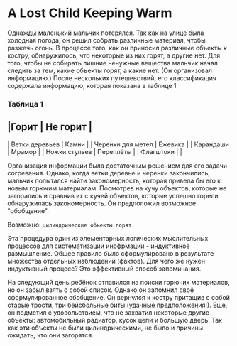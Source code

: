 # A Lost Child Keeping Warm

Однажды маленький мальчик потерялся. Так как на улице была холодная погода, он решил собрать различные материал, чтобы разжечь огонь. В процессе того, как он приносил различные объекты к костру, обнаружилось, что некоторые из них горят, а другие нет. Для того, чтобы не собирать лишние ненужные вещества мальчик начал следить за тем, какие объекты горят, а какие нет. (Он организовал информацию.) После нескольких путешевствий, его классификация содержала информацию, которая показана в таблице 1

### Таблица 1

|Горит               | Не горит  |
----------------------------------
| Ветки деревьев     | Камни     |
| Черенки для метел  | Ежевика   |
| Карандаши          | Мрамор    |
| Ножки стульев      | Переплёты |
| Флагштоки          |           |

Организация информации была достаточным решением для его задачи cогревания.
Однако, когда ветки деревье и черенки закончились, мальчик попытался найти закономерность, которая
привела бы его к новым горючим материалам. Посмотрев на кучу объектов, которые не загорались и сравнив их
с кучей объектов, которые успешно горели обнаружилась закономерность. 
Он предположил возможное "обобщение".

Возможно: `цилиндрические объекты горят.`

Эта процедура один из элементарных логических мыслительных процессов для систематизации инофрмации - индуктивное размышление.
Общее правило было сформулировано в результате множества отдельных наблюдений (фактов). Для чего же нужен индуктивный процесс?
Это эффективный способ запоминания.

На следующий день ребёнок отпавился на поиски горючих материалов, но он забыл взять с собой список. Однако он запомнил своё сформулированное обобщение.
Он вернулся к костру притащив с собой старые трости, три бейсбольные биты (удачные предположения!). Еще, он подметил с удовольствием, что не захватил некоторые другие объекты: автомобильный радиатор, кусок цепи и большую дверь. Так как эти объекты не были цилиндрическими, не было и причины ожидать, что они загорятся.
